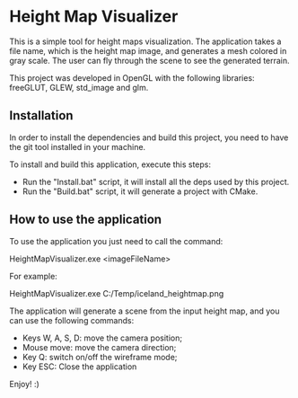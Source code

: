 # Height Map Visualizer

This is a simple tool for height maps visualization. The application takes a file name, which is the height map image, and generates a mesh colored in gray scale. The user can fly through the scene to see the generated terrain.

This project was developed in OpenGL with the following libraries: freeGLUT, GLEW, std_image and glm.

## Installation

In order to install the dependencies and build this project, you need to have the git tool installed in your machine.

To install and build this application, execute this steps:
  - Run the "Install.bat" script, it will install all the deps used by this project. 
  - Run the "Build.bat" script, it will generate a project with CMake.

## How to use the application

To use the application you just need to call the command: 

HeightMapVisualizer.exe \<imageFileName\>

For example:

HeightMapVisualizer.exe C:/Temp/iceland_heightmap.png
  
The application will generate a scene from the input height map, and you can use the following commands:
  - Keys W, A, S, D: move the camera position;
  - Mouse move: move the camera direction;
  - Key Q: switch on/off the wireframe mode;
  - Key ESC: Close the application
 
Enjoy! :)
